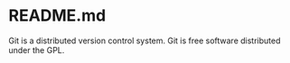 # README.md #
Git is a distributed version control system.
Git is free software distributed under the GPL.